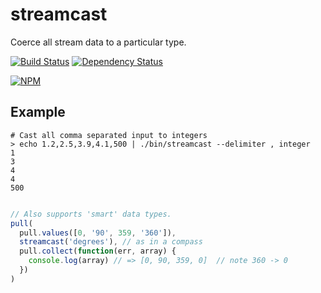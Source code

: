 # streamcast

Coerce all stream data to a particular type.

[![Build Status](https://travis-ci.org/timoxley/streamcast.png?branch=master)](https://travis-ci.org/timoxley/streamcast)
[![Dependency Status](https://david-dm.org/timoxley/streamcast.png)](https://david-dm.org/timoxley/streamcast)

[![NPM](https://nodei.co/npm/streamcast.png)](https://nodei.co/npm/streamcast/)

## Example

```
# Cast all comma separated input to integers
> echo 1.2,2.5,3.9,4.1,500 | ./bin/streamcast --delimiter , integer 
1
3
4
4
500
```


```js

// Also supports 'smart' data types.
pull(
  pull.values([0, '90', 359, '360']),
  streamcast('degrees'), // as in a compass
  pull.collect(function(err, array) {
    console.log(array) // => [0, 90, 359, 0]  // note 360 -> 0
  })
)
```
